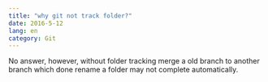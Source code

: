 ```yaml
---
title: "why git not track folder?"
date: 2016-5-12
lang: en
category: Git
---
```


No answer, however, without folder tracking merge a old branch to another branch which done rename a
folder may not complete automatically.
